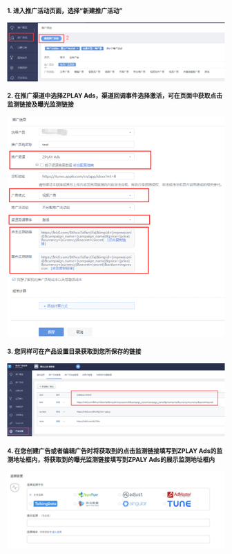 
#### 1.	进入推广活动页面，选择“新建推广活动”
![image](imgs/003tdcreat.png)

#### 2.	在推广渠道中选择ZPLAY Ads，渠道回调事件选择激活，可在页面中获取点击监测链接及曝光监测链接
![image](imgs/003tdcreat1.png)


#### 3.	您同样可在产品设置目录获取到您所保存的链接
![image](imgs/003tdcreat3.png)

#### 4.	在您创建广告或者编辑广告时将获取到的点击监测链接填写到ZPLAY Ads的监测地址框内，将获取到的曝光监测链接填写到ZPALY Ads的展示监测地址框内
![image](imgs/cnzplay.png)
